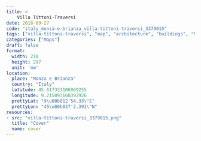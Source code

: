 ```yaml
---
title: > 
    Villa Tittoni-Traversi
date: 2018-09-27
code: "italy_monza-e-brianza_villa-tittoni-traversi_3379015"
tags: ["villa-tittoni-traversi", "map", "architecture", "buildings", "Monza e Brianza", "Italy"]
categories: ["Maps"]
draft: false
format:
  width: 210
  height: 297
  unit: 'mm'
location:
  place: "Monza e Brianza"
  country: "Italy"
  latitude: 45.617331106989255
  longitude: 9.215093668392926
  prettyLat: "9\u00b012'54.33\"E"
  prettyLon: "45\u00b037'2.391\"N"
resources:
- src: "villa-tittoni-traversi_3379015.png"
  title: "Cover"
  name: cover
---
```

